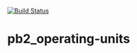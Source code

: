[![Build Status](https://travis-ci.org/pabi2/pb2_operating-units.svg)](https://travis-ci.org/pabi2/pb2_operating-units)

# pb2_operating-units
